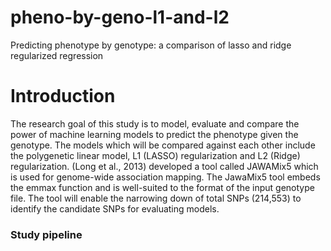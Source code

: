 # pheno-by-geno-l1-and-l2
Predicting phenotype by genotype: a comparison of lasso and ridge regularized regression
# Introduction
The research goal of this study is to model, evaluate and compare the power of machine
learning models to predict the phenotype given the genotype. The models which will be
compared against each other include the polygenetic linear model, L1 (LASSO) regularization
and L2 (Ridge) regularization. (Long et al., 2013) developed a tool called JAWAMix5 which is
used for genome-wide association mapping. The JawaMix5 tool embeds the emmax
function and is well-suited to the format of the input genotype file. The tool will enable the
narrowing down of total SNPs (214,553) to identify the candidate SNPs for evaluating
models.

### Study pipeline

